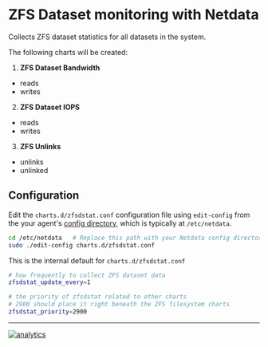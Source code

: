 <!--
title: "ZFS Dataset monitoring with Netdata"
custom_edit_url: https://github.com/netdata/netdata/edit/master/collectors/charts.d.plugin/zfsdstat/README.md
sidebar_label: "ZFS Dataset"
-->

# ZFS Dataset monitoring with Netdata

Collects ZFS dataset statistics for all datasets in the system.

The following charts will be created:

1.  **ZFS Dataset Bandwidth**

-   reads
-   writes

2.  **ZFS Dataset IOPS**

-   reads
-   writes

3.  **ZFS Unlinks**

-   unlinks
-   unlinked

## Configuration

Edit the `charts.d/zfsdstat.conf` configuration file using `edit-config` from the your agent's [config
directory](/docs/step-by-step/step-04.md#find-your-netdataconf-file), which is typically at `/etc/netdata`.

```bash
cd /etc/netdata   # Replace this path with your Netdata config directory, if different
sudo ./edit-config charts.d/zfsdstat.conf
```

This is the internal default for `charts.d/zfsdstat.conf`

```sh
# how frequently to collect ZFS dataset data
zfsdstat_update_every=1

# the priority of zfsdstat related to other charts
# 2900 should place it right beneath the ZFS filesystem charts
zfsdstat_priority=2900
```

---

[![analytics](https://www.google-analytics.com/collect?v=1&aip=1&t=pageview&_s=1&ds=github&dr=https%3A%2F%2Fgithub.com%2Fnetdata%2Fnetdata&dl=https%3A%2F%2Fmy-netdata.io%2Fgithub%2Fcollectors%2Fcharts.d.plugin%2Fzfsdstat%2FREADME&_u=MAC~&cid=5792dfd7-8dc4-476b-af31-da2fdb9f93d2&tid=UA-64295674-3)](<>)
